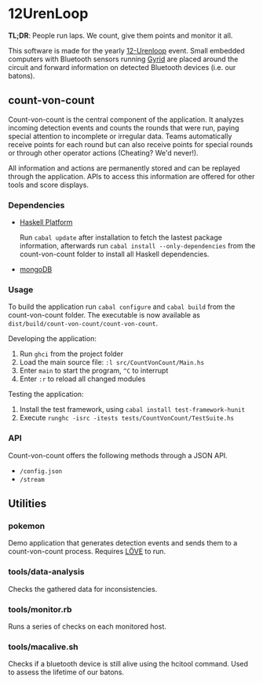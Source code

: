 # 12UrenLoop

**TL;DR**: People run laps. We count, give them points and monitor it all.

This software is made for the yearly [12-Urenloop](http://12urenloop.be/) event. Small embedded computers with Bluetooth sensors running [Gyrid](https://github.com/Rulus/Gyrid) are placed around the circuit and forward information on detected Bluetooth devices (i.e. our batons).

## count-von-count

Count-von-count is the central component of the application. It analyzes incoming detection events and counts the rounds that were run, paying special attention to incomplete or irregular data. Teams automatically receive points for each round but can also receive points for special rounds or through other operator actions (Cheating? We'd never!).

All information and actions are permanently stored and can be replayed through the application. APIs to access this information are offered for other tools and score displays.

### Dependencies

*   [Haskell Platform](http://hackage.haskell.org/platform/)

    Run `cabal update` after installation to fetch the lastest package information, afterwards run `cabal install --only-dependencies` from the count-von-count folder to install all Haskell dependencies.

*   [mongoDB](http://www.mongodb.org/)

### Usage

To build the application run `cabal configure` and `cabal build` from the count-von-count folder. The executable is now available as `dist/build/count-von-count/count-von-count`.

Developing the application:

1. Run `ghci` from the project folder
2. Load the main source file: `:l src/CountVonCount/Main.hs`
3. Enter `main` to start the program, `^C` to interrupt
4. Enter `:r` to reload all changed modules

Testing the application:

1. Install the test framework, using `cabal install test-framework-hunit`
2. Execute `runghc -isrc -itests tests/CountVonCount/TestSuite.hs`

### API

Count-von-count offers the following methods through a JSON API.

*   `/config.json`
*   `/stream`

## Utilities

### pokemon

Demo application that generates detection events and sends them to a count-von-count process. Requires [LÖVE](https://love2d.org/) to run.

### tools/data-analysis

Checks the gathered data for inconsistencies.

### tools/monitor.rb

Runs a series of checks on each monitored host.

### tools/macalive.sh

Checks if a bluetooth device is still alive using the hcitool command. Used to assess the lifetime of our batons.

